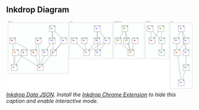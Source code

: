 ## Inkdrop Diagram
![Inkdrop Diagram](https://github.com/inkdrop-org/inkdrop-gh-action-example/blob/inkdrop-ci-data/inkdrop-data/PR4/inkdrop-diagram_24-04-05_14.10.22.svg?raw=true)
*[Inkdrop Data JSON](https://github.com/inkdrop-org/inkdrop-gh-action-example/blob/inkdrop-ci-data/inkdrop-data/PR4/inkdrop-ci-data_24-04-05_14-10-21.json). Install the [Inkdrop Chrome Extension](https://chromewebstore.google.com/detail/visualize-your-terraform/pddpcicnnongifmhilbamagnhiiibkki) to hide this caption and enable interactive mode.*
